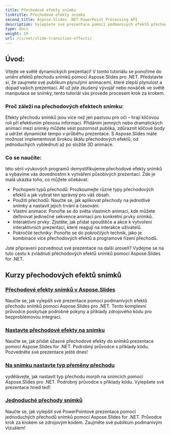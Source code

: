 ```yaml
---
title: Přechodové efekty snímku
linktitle: Přechodové efekty snímku
second_title: Aspose.Slides .NET PowerPoint Processing API
description: Vylepšete své prezentace pomocí podmanivých efektů přechodu snímků pomocí Aspose.Slides pro .NET. Zjistěte, jak přidat dynamické animace do snímků pro poutavý zážitek ze sledování.
type: docs
weight: 19
url: /cs/net/slide-transition-effects/
---
```


## Úvod:

Vítejte ve světě dynamických prezentací! V tomto tutoriálu se ponoříme do umění efektů přechodu snímků pomocí Aspose.Slides pro .NET. Představte si, že zaujmete své publikum plynulými animacemi, které zlepší plynulost a dopad vašich prezentací. Ať už jste zkušený vývojář nebo nováček ve světě manipulace se snímky, tento tutoriál vás provede procesem krok za krokem.

### Proč záleží na přechodových efektech snímku:

Efekty přechodu snímků jsou více než jen pastvou pro oči – hrají klíčovou roli při efektivním přenosu informací. Přidáním jemných nebo dramatických animací mezi snímky můžete vést pozornost publika, zdůraznit klíčové body a udržet dynamické tempo v průběhu prezentace. S Aspose.Slides máte možnost implementovat širokou škálu přechodových efektů, od jednoduchých vyblednutí až po složité 3D animace.

### Co se naučíte:

této sérii výukových programů demystifikujeme přechodové efekty snímků a vybavíme vás dovednostmi k vytváření působivých prezentací. Zde je malá ukázka toho, co můžete očekávat:

- Pochopení typů přechodů: Prozkoumejte různé typy přechodových efektů a jak vybrat ten správný pro váš obsah.
- Použití přechodů: Naučte se, jak aplikovat přechody na jednotlivé snímky a nastavit jejich trvání a časování.
- Vlastní animace: Ponořte se do světa vlastních animací, kde můžete definovat jedinečné sekvence animací pro konkrétní prvky snímků.
- Interaktivní prvky: Zjistěte, jak přidat spouštěče a akce k vytvoření interaktivních prezentací, které reagují na interakce uživatelů.
- Pokročilé techniky: Ponořte se do pokročilých technik, jako je kombinace více přechodových efektů a programové řízení přechodů.

Jste připraveni pozvednout své prezentace na další úroveň? Vydejme se na tuto cestu k zvládnutí přechodových efektů snímků pomocí Aspose.Slides for .NET.

## Kurzy přechodových efektů snímků
### [Přechodové efekty snímků v Aspose.Slides](./slide-transition-effects/)
Naučte se, jak vylepšit své prezentace pomocí podmanivých efektů přechodu snímků pomocí Aspose.Slides pro .NET. Tento komplexní průvodce poskytuje podrobné pokyny a příklady zdrojového kódu pro bezproblémovou integraci.
### [Nastavte přechodové efekty na snímku](./set-transition-effects/)
Naučte se, jak přidat úžasné přechodové efekty do snímků prezentace pomocí Aspose.Slides for .NET. Podrobný průvodce s příklady kódu. Pozvedněte své prezentace ještě dnes! 
### [Na snímku nastavte typ přeměny přechodu](./set-transition-morph-type/)
vydělávejte, jak nastavit typ přechodu morph na snímcích pomocí Aspose.Slides pro .NET. Podrobný průvodce s příklady kódu. Vylepšete své prezentace hned teď! 
### [Jednoduché přechody snímků](./simple-slide-transitions/)
Naučte se, jak vylepšit své PowerPointové prezentace pomocí jednoduchých přechodů snímků pomocí Aspose.Slides for .NET. Průvodce krok za krokem se zdrojovým kódem. Zaujměte své publikum podmanivým vizuálem!